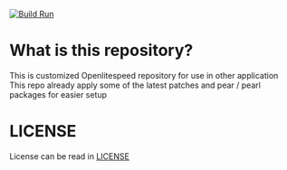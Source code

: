 [![Build Run](https://github.com/ntj125app/openlitespeed/actions/workflows/docker-build.yaml/badge.svg)](https://github.com/ntj125app/openlitespeed/actions/workflows/docker-build.yaml)

# What is this repository?
This is customized Openlitespeed repository for use in other application
This repo already apply some of the latest patches and pear / pearl packages for easier setup

# LICENSE
License can be read in [LICENSE](https://github.com/ntj125app/openlitespeed/blob/latest/LICENSE)
